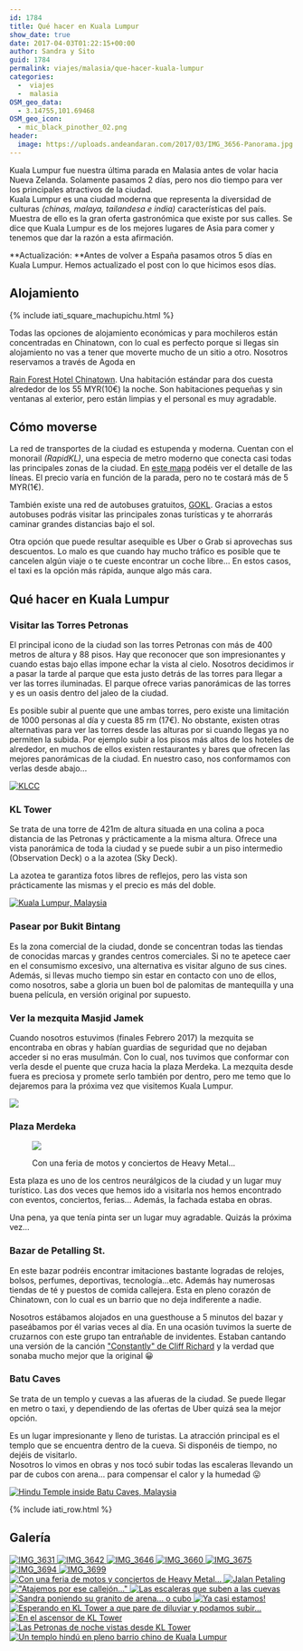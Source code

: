 ```yaml
---
id: 1784
title: Qué hacer en Kuala Lumpur
show_date: true
date: 2017-04-03T01:22:15+00:00
author: Sandra y Sito
guid: 1784
permalink: viajes/malasia/que-hacer-kuala-lumpur
categories:
  -  viajes
  -  malasia
OSM_geo_data:
  - 3.14755,101.69468
OSM_geo_icon:
  - mic_black_pinother_02.png
header:
  image: https://uploads.andeandaran.com/2017/03/IMG_3656-Panorama.jpg
---
```


  Kuala Lumpur fue nuestra última parada en Malasia antes de volar hacia Nueva Zelanda. Solamente pasamos 2 días, pero nos dio tiempo para ver los principales atractivos de la ciudad.<br /> Kuala Lumpur es una ciudad moderna que representa la diversidad de culturas <em>(chinas, malaya, tailandesa e india)</em> características del país. Muestra de ello es la gran oferta gastronómica que existe por sus calles. Se dice que Kuala Lumpur es de los mejores lugares de Asia para comer y tenemos que dar la razón a esta afirmación.


**Actualización: **Antes de volver a España pasamos otros 5 días en Kuala Lumpur. Hemos actualizado el post con lo que hicimos esos días.


  <!--more-->


## Alojamiento



  {% include iati_square_machupichu.html %}
 
 
  Todas las opciones de alojamiento económicas y para mochileros están concentradas en Chinatown, con lo cual es perfecto porque si llegas sin alojamiento no vas a tener que moverte mucho de un sitio a otro. Nosotros reservamos a través de Agoda en 
  
  <a href="https://www.agoda.com/es-es/rain-forest-hotel-chinatown/hotel/kuala-lumpur-my.html">Rain Forest Hotel Chinatown</a>. Una habitación estándar para dos cuesta alrededor de los 55 MYR(10€) la noche. Son habitaciones pequeñas y sin ventanas al exterior, pero están limpias y el personal es muy agradable.


## Cómo moverse



  La red de transportes de la ciudad es estupenda y moderna. Cuentan con el monorail <em>(RapidKL)</em>, una especia de metro moderno que conecta casi todas las principales zonas de la ciudad. En <a href="http://wikitravel.org/en/File:Kltransit.gif">este mapa</a> podéis ver el detalle de las líneas. El precio varía en función de la parada, pero no te costará más de 5 MYR(1€).


También existe una red de autobuses gratuitos, [GOKL](https://www.gokl.com.my). Gracias a estos autobuses podrás visitar las principales zonas turísticas y te ahorrarás caminar grandes distancias bajo el sol.

Otra opción que puede resultar asequible es Uber o Grab si aprovechas sus descuentos. Lo malo es que cuando hay mucho tráfico es posible que te cancelen algún viaje o te cueste encontrar un coche libre... En estos casos, el taxi es la opción más rápida, aunque algo más cara.

## Qué hacer en Kuala Lumpur


### Visitar las Torres Petronas



  El principal icono de la ciudad son las torres Petronas con más de 400 metros de altura y 88 pisos. Hay que reconocer que son impresionantes y cuando estas bajo ellas impone echar la vista al cielo. Nosotros decidimos ir a pasar la tarde al parque que esta justo detrás de las torres para llegar a ver las torres iluminadas. El parque ofrece varias panorámicas de las torres y es un oasis dentro del jaleo de la ciudad.



  Es posible subir al puente que une ambas torres, pero existe una limitación de 1000 personas al día y cuesta 85 rm (17€). No obstante, existen otras alternativas para ver las torres desde las alturas por si cuando llegas ya no permiten la subida. Por ejemplo subir a los pisos más altos de los hoteles de alrededor, en muchos de ellos existen restaurantes y bares que ofrecen las mejores panorámicas de la ciudad. En nuestro caso, nos conformamos con verlas desde abajo...


[<img loading="lazy"  src="https://live.staticflickr.com/622/33124213162_914228d098_c.jpg" alt="KLCC" />](http://www.flickr.com/photos/sitoo/33124213162/)

### KL Tower



  Se trata de una torre de 421m de altura situada en una colina a poca distancia de las Petronas y prácticamente a la misma altura. Ofrece una vista panorámica de toda la ciudad y se puede subir a un piso intermedio (Observation Deck) o a la azotea (Sky Deck).



  La azotea te garantiza fotos libres de reflejos, pero las vista son prácticamente las mismas y el precio es más del doble.


[<img loading="lazy"  src="https://live.staticflickr.com/4127/35583671132_39f551d423_c.jpg" alt="Kuala Lumpur, Malaysia" />](https://www.flickr.com/photos/sitoo/35583671132/in/album-72157680792417196/)

### Pasear por Bukit Bintang



  Es la zona comercial de la ciudad, donde se concentran todas las tiendas de conocidas marcas y grandes centros comerciales. Si no te apetece caer en el consumismo excesivo, una alternativa es visitar alguno de sus cines. Además, si llevas mucho tiempo sin estar en contacto con uno de ellos, como nosotros, sabe a gloria un buen bol de palomitas de mantequilla y una buena película, en versión original por supuesto.


### Ver la mezquita Masjid Jamek



  Cuando nosotros estuvimos (finales Febrero 2017) la mezquita se encontraba en obras y habían guardias de seguridad que no dejaban acceder si no eras musulmán. Con lo cual, nos tuvimos que conformar con verla desde el puente que cruza hacia la plaza Merdeka. La mezquita desde fuera es preciosa y promete serlo también por dentro, pero me temo que lo dejaremos para la próxima vez que visitemos Kuala Lumpur.



  <a href="https://uploads.andeandaran.com/2017/03/IMG_3694.jpg"><img loading="lazy"  class="size-large wp-image-1804 aligncenter" src="https://uploads.andeandaran.com/2017/03/IMG_3694.jpg" /></a>


### Plaza Merdeka
<figure id="attachment_1806" >

<img loading="lazy"  class="size-medium wp-image-1806" src="https://uploads.andeandaran.com/2017/03/IMG_3701.jpg" /> <figcaption class="wp-caption-text">Con una feria de motos y conciertos de Heavy Metal...</figcaption></figure> 

Esta plaza es uno de los centros neurálgicos de la ciudad y un lugar muy turístico. Las dos veces que hemos ido a visitarla nos hemos encontrado con eventos, conciertos, ferias... Además, la fachada estaba en obras.

Una pena, ya que tenía pinta ser un lugar muy agradable. Quizás la próxima vez...

### Bazar de Petalling St.



  En este bazar podréis encontrar imitaciones bastante logradas de relojes, bolsos, perfumes, deportivas, tecnología...etc. Además hay numerosas tiendas de té y puestos de comida callejera. Esta en pleno corazón de Chinatown, con lo cual es un barrio que no deja indiferente a nadie.

  Nosotros estábamos alojados en una guesthouse a 5 minutos del bazar y paseábamos por él varias veces al día. En una ocasión tuvimos la suerte de cruzarnos con este grupo tan entrañable de invidentes. Estaban cantando una versión de la canción <a href="https://www.youtube.com/watch?v=-iBOm8NxvZQ">"Constantly" de Cliff Richard</a> y la verdad que sonaba mucho mejor que la original 😀


<div class="jetpack-video-wrapper">
  <span class="embed-youtube" style="text-align:center; display: block;"></span>
</div>

### Batu Caves

  Se trata de un templo y cuevas a las afueras de la ciudad. Se puede llegar en metro o taxi, y dependiendo de las ofertas de Uber quizá sea la mejor opción.

  Es un lugar impresionante y lleno de turistas. La atracción principal es el templo que se encuentra dentro de la cueva. Si disponéis de tiempo, no dejéis de visitarlo.<br /> Nosotros lo vimos en obras y nos tocó subir todas las escaleras llevando un par de cubos con arena... para compensar el calor y la humedad 😛


[<img loading="lazy"  src="https://live.staticflickr.com/4155/34515057035_478506170f_c.jpg" alt="Hindu Temple inside Batu Caves, Malaysia" />](https://www.flickr.com/photos/sitoo/34515057035/in/album-72157680792417196/)

<!-- Start shortcoder -->

{% include iati_row.html %}

<!-- End shortcoder v4.0.3-->

## Galería


<div>
  <a href="https://uploads.andeandaran.com/2017/03/IMG_3631.jpg"> <img loading="lazy"  src="https://uploads.andeandaran.com/2017/03/IMG_3631.jpg" title="IMG_3631" alt="IMG_3631"  /> </a>
  <a href="https://uploads.andeandaran.com/2017/03/IMG_3642.jpg"> <img loading="lazy"  src="https://uploads.andeandaran.com/2017/03/IMG_3642.jpg" title="IMG_3642" alt="IMG_3642" /> </a>
  <a href="https://uploads.andeandaran.com/2017/03/IMG_3646.jpg"> <img loading="lazy"  src="https://uploads.andeandaran.com/2017/03/IMG_3646.jpg" title="IMG_3646" alt="IMG_3646" /> </a>
  <a href="https://uploads.andeandaran.com/2017/03/IMG_3660.jpg"> <img loading="lazy"  src="https://uploads.andeandaran.com/2017/03/IMG_3660.jpg" title="IMG_3660" alt="IMG_3660" /> </a>
  <a href="https://uploads.andeandaran.com/2017/03/IMG_3675.jpg"> <img loading="lazy"  src="https://uploads.andeandaran.com/2017/03/IMG_3675.jpg" title="IMG_3675" alt="IMG_3675" /> </a>
  <a href="https://uploads.andeandaran.com/2017/03/IMG_3694.jpg"> <img loading="lazy"  src="https://uploads.andeandaran.com/2017/03/IMG_3694.jpg" title="IMG_3694" alt="IMG_3694" /> </a>
  <a href="https://uploads.andeandaran.com/2017/03/IMG_3699.jpg"> <img loading="lazy"  src="https://uploads.andeandaran.com/2017/03/IMG_3699.jpg" title="IMG_3699" alt="IMG_3699"  /> </a>
  <a href="https://uploads.andeandaran.com/2017/03/IMG_3701.jpg"> <img loading="lazy"  src="https://uploads.andeandaran.com/2017/03/IMG_3701.jpg" title="Plaza Merdeka" alt="Con una feria de motos y conciertos de Heavy Metal..." /> </a> 
  <a href="https://uploads.andeandaran.com/2017/04/untitled-1.jpg"> <img loading="lazy"  src="https://uploads.andeandaran.com/2017/04/untitled-1.jpg" title="Jalan Petaling" alt="Jalan Petaling" /> </a>
  <a href="https://uploads.andeandaran.com/2017/04/untitled-2.jpg"> <img loading="lazy"  src="https://uploads.andeandaran.com/2017/04/untitled-2.jpg" title="" alt="&quot;Atajemos por ese callejón...&quot;"  /> </a> 
  <a href="https://uploads.andeandaran.com/2017/04/untitled-3.jpg"> <img loading="lazy"  src="https://uploads.andeandaran.com/2017/04/untitled-3.jpg" title="Batu Caves" alt="Las escaleras que suben a las cuevas" /> </a> 
  <a href="https://uploads.andeandaran.com/2017/04/untitled-4.jpg"> <img loading="lazy"  src="https://uploads.andeandaran.com/2017/04/untitled-4.jpg" title="" alt="Sandra poniendo su granito de arena... o cubo" /> </a> 
  <a href="https://uploads.andeandaran.com/2017/04/untitled-5.jpg"> <img loading="lazy"  src="https://uploads.andeandaran.com/2017/04/untitled-5.jpg" title="Batu Caves" alt="Ya casi estamos!" /> </a> 
  <a href="https://uploads.andeandaran.com/2017/04/untitled-6.jpg"> <img loading="lazy"  src="https://uploads.andeandaran.com/2017/04/untitled-6.jpg" title="KLCC" alt="Esperando en KL Tower a que pare de diluviar y podamos subir..." /> </a> 
  <a href="https://uploads.andeandaran.com/2017/04/untitled-7.jpg"> <img loading="lazy"  src="https://uploads.andeandaran.com/2017/04/untitled-7.jpg" title="" alt="En el ascensor de KL Tower"  /> </a> 
  <a href="https://uploads.andeandaran.com/2017/04/untitled-8.jpg"> <img loading="lazy"  src="https://uploads.andeandaran.com/2017/04/untitled-8.jpg" title="" alt="Las Petronas de noche vistas desde KL Tower" /> </a> 
  <a href="https://uploads.andeandaran.com/2017/04/untitled-1-2.jpg"> <img loading="lazy"  src="https://uploads.andeandaran.com/2017/04/untitled-1-2.jpg" title="Sri Maha Mariamman" alt="Un templo hindú en pleno barrio chino de Kuala Lumpur" /> </a>
</div>